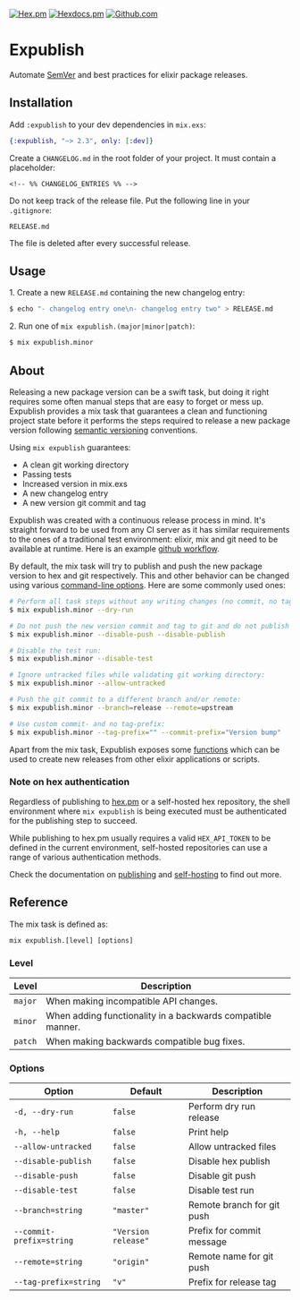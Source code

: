 [![Hex.pm](https://img.shields.io/hexpm/v/expublish)](https://hex.pm/packages/expublish)
[![Hexdocs.pm](https://img.shields.io/badge/docs-hexdocs.pm-purple)](https://hexdocs.pm/expublish)
[![Github.com](https://github.com/ucwaldo/expublish/actions/workflows/elixir.yml/badge.svg)](https://github.com/ucwaldo/expublish/actions)

# Expublish

Automate [SemVer](https://semver.org) and best practices for elixir package releases.

<span id="#installation"></span>

## Installation

Add `:expublish` to your dev dependencies in `mix.exs`:

```elixir
{:expublish, "~> 2.3", only: [:dev]}
```

Create a `CHANGELOG.md` in the root folder of your project. It must contain a placeholder:

```text
<!-- %% CHANGELOG_ENTRIES %% -->
```

Do not keep track of the release file. Put the following line in your `.gitignore`:

```text
RELEASE.md
```

The file is deleted after every successful release.

<span id="#usage"></span>

## Usage

1\. Create a new `RELEASE.md` containing the new changelog entry:

```bash
$ echo "- changelog entry one\n- changelog entry two" > RELEASE.md
```

2\. Run one of `mix expublish.(major|minor|patch)`:

```bash
$ mix expublish.minor
```

<span id="#about"></span>

## About

Releasing a new package version can be a swift task, but doing it right requires
some often manual steps that are easy to forget or mess up. Expublish provides a mix task that
guarantees a clean and functioning project state before it performs the steps required to
release a new package version following [semantic versioning](https://semver.org/) conventions.

Using `mix expublish` guarantees:

- A clean git working directory
- Passing tests
- Increased version in mix.exs
- A new changelog entry
- A new version git commit and tag

Expublish was created with a continuous release process in mind. It's straight forward to be used
from any CI server as it has similar requirements to the ones of a traditional test environment: elixir, mix and git need to be available at runtime. Here is an example [github workflow](https://github.com/ucwaldo/expublish/blob/master/.github/workflows/release.yml#L31-L42).

By default, the mix task will try to publish and push the new package version to hex and git respectively.
This and other behavior can be changed using various [command-line options](#reference). Here are some commonly used ones:

```bash
# Perform all task steps without any writing changes (no commit, no tag, no push, no publish):
$ mix expublish.minor --dry-run

# Do not push the new version commit and tag to git and do not publish the new package on hex:
$ mix expublish.minor --disable-push --disable-publish

# Disable the test run:
$ mix expublish.minor --disable-test

# Ignore untracked files while validating git working directory:
$ mix expublish.minor --allow-untracked

# Push the git commit to a different branch and/or remote:
$ mix expublish.minor --branch=release --remote=upstream

# Use custom commit- and no tag-prefix:
$ mix expublish.minor --tag-prefix="" --commit-prefix="Version bump"
```

Apart from the mix task, Expublish exposes some [functions](https://hexdocs.pm/expublish/Expublish.html)
which can be used to create new releases from other elixir applications or scripts.

### Note on hex authentication

Regardless of publishing to [hex.pm](https://hex.pm/) or a self-hosted hex repository, the shell environment where
`mix expublish` is being executed must be authenticated for the publishing step to succeed.

While publishing to hex.pm usually requires a valid `HEX_API_TOKEN` to be defined in the current environment, self-hosted repositories can use a range of various authentication methods.

Check the documentation on [publishing](https://hex.pm/docs/publish) and [self-hosting](https://hex.pm/docs/self_hosting) to find out more.

## Reference

The mix task is defined as:

```
mix expublish.[level] [options]
```

### Level

| Level   | Description                                                 |
| ------- | ----------------------------------------------------------- |
| `major` | When making incompatible API changes.                       |
| `minor` | When adding functionality in a backwards compatible manner. |
| `patch` | When making backwards compatible bug fixes.                 |

### Options

| Option                   | Default             | Description                |
| ------------------------ | ------------------- | -------------------------- |
| `-d, --dry-run`          | `false`             | Perform dry run release    |
| `-h, --help`             | `false`             | Print help                 |
| `--allow-untracked`      | `false`             | Allow untracked files      |
| `--disable-publish`      | `false`             | Disable hex publish        |
| `--disable-push`         | `false`             | Disable git push           |
| `--disable-test`         | `false`             | Disable test run           |
| `--branch=string`        | `"master"`          | Remote branch for git push |
| `--commit-prefix=string` | `"Version release"` | Prefix for commit message  |
| `--remote=string`        | `"origin"`          | Remote name for git push   |
| `--tag-prefix=string`    | `"v"`               | Prefix for release tag     |
